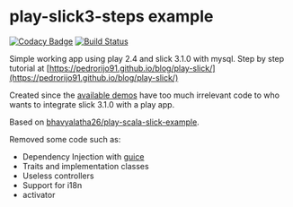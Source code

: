 # play-slick3-steps example
[![Codacy Badge](https://api.codacy.com/project/badge/grade/740e586f17964c779ce3c146c272c560)](https://www.codacy.com)
[![Build Status](https://magnum.travis-ci.com/pedrorijo91/play-slick3-steps.svg?token=Pakvz7ifqbnQuFmt17tD)](https://magnum.travis-ci.com/pedrorijo91/play-slick3-steps)

Simple working app using play 2.4 and slick 3.1.0 with mysql. Step by step tutorial at [https://pedrorijo91.github.io/blog/play-slick/](https://pedrorijo91.github.io/blog/play-slick/)

Created since the [available demos](https://github.com/playframework/play-slick/tree/master/samples) have too much irrelevant code to who wants to integrate slick 3.1.0 with a play app.

Based on [bhavyalatha26/play-scala-slick-example](https://github.com/bhavyalatha26/play-scala-slick-example).

Removed some code such as:

* Dependency Injection with [guice](https://github.com/google/guice)
* Traits and implementation classes
* Useless controllers
* Support for i18n
* activator
